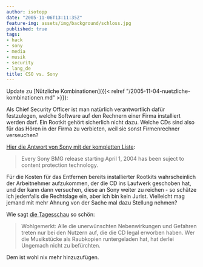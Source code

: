 ```yaml
---
author: isotopp
date: "2005-11-06T13:11:35Z"
feature-img: assets/img/background/schloss.jpg
published: true
tags:
- hack
- sony
- media
- musik
- security
- lang_de
title: CSO vs. Sony
---
```

Update zu 
[Nützliche Kombinationen]({{< relref "/2005-11-04-nuetzliche-kombinationen.md" >}}):

Als Chief Security Officer ist man natürlich verantwortlich dafür
festzulegen, welche Software auf den Rechnern einer Firma installiert werden
darf. Ein Rootkit gehört sicherlich nicht dazu. Welche CDs sind also für das
Hören in der Firma zu verbieten, weil sie sonst Firmenrechner verseuchen?

[Hier die Antwort von Sony mit der kompletten Liste](http://www.theinquirer.net/?article=27474): 
> Every Sony BMG release starting April 1, 2004 has been suject to content
> protection technology.

Für die Kosten für das Entfernen bereits installierter Rootkits
wahrscheinlich der Arbeitnehmer aufzukommen, der die CD ins Laufwerk
geschoben hat, und der kann dann versuchen, diese an Sony weiter zu reichen -
so schätze ich jedenfalls die Rechtslage ein, aber ich bin kein Jurist.
Vielleicht mag jemand mit mehr Ahnung von der Sache mal dazu Stellung
nehmen?

Wie sagt 
[die Tagesschau](http://www.tagesschau.de/aktuell/meldungen/0,1185,OID4925660_REF1,00.html) so schön: 

> Wohlgemerkt: Alle die unerwünschten Nebenwirkungen und Gefahren treten nur
> bei den Nutzern auf, die die CD legal erworben haben. Wer die Musikstücke
> als Raubkopien runtergeladen hat, hat derlei Ungemach nicht zu befürchten.

Dem ist wohl nix mehr hinzuzufügen.
